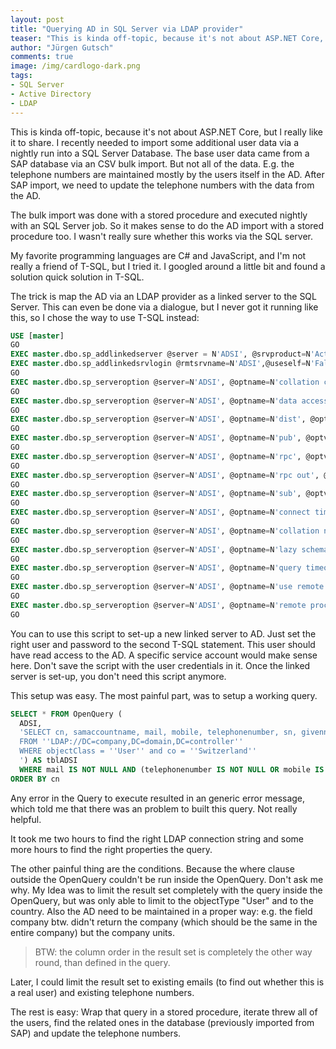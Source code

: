 ```yaml
---
layout: post
title: "Querying AD in SQL Server via LDAP provider"
teaser: "This is kinda off-topic, because it's not about ASP.NET Core, but l really like it to share. I recently needed to import some additional user data from the Active Directory via a nightly run into a SQL Server Database. This was done via T-SQL and a SQL Server job."
author: "Jürgen Gutsch"
comments: true
image: /img/cardlogo-dark.png
tags: 
- SQL Server
- Active Directory
- LDAP
---
```


This is kinda off-topic, because it's not about ASP.NET Core, but l really like it to share. I recently needed to import some additional user data via a nightly run into a SQL Server Database. The base user data came from a SAP database via an CSV bulk import. But not all of the data. E.g. the telephone numbers are maintained mostly by the users itself in the AD. After SAP import, we need to update the telephone numbers with the data from the AD.

The bulk import was done with a stored procedure and executed nightly with an SQL Server job. So it makes sense to do the AD import with a stored procedure too. I wasn't really sure whether this works via the SQL server. 

My favorite programming languages are C# and JavaScript, and I'm not really a friend of T-SQL, but I tried it. I googled around a little bit and found a solution quick solution in T-SQL.

The trick is map the AD via an LDAP provider as a linked server to the SQL Server. This can even be done via a dialogue, but I never got it running like this, so I chose the way to use T-SQL instead:

~~~ sql
USE [master]
GO 
EXEC master.dbo.sp_addlinkedserver @server = N'ADSI', @srvproduct=N'Active Directory Service Interfaces', @provider=N'ADSDSOObject', @datasrc=N'adsdatasource'
EXEC master.dbo.sp_addlinkedsrvlogin @rmtsrvname=N'ADSI',@useself=N'False',@locallogin=NULL,@rmtuser=N'<DOMAIN>\<Username>',@rmtpassword='*******'
GO 
EXEC master.dbo.sp_serveroption @server=N'ADSI', @optname=N'collation compatible',  @optvalue=N'false'
GO 
EXEC master.dbo.sp_serveroption @server=N'ADSI', @optname=N'data access', @optvalue=N'true'
GO 
EXEC master.dbo.sp_serveroption @server=N'ADSI', @optname=N'dist', @optvalue=N'false'
GO 
EXEC master.dbo.sp_serveroption @server=N'ADSI', @optname=N'pub', @optvalue=N'false'
GO 
EXEC master.dbo.sp_serveroption @server=N'ADSI', @optname=N'rpc', @optvalue=N'false'
GO 
EXEC master.dbo.sp_serveroption @server=N'ADSI', @optname=N'rpc out', @optvalue=N'false'
GO 
EXEC master.dbo.sp_serveroption @server=N'ADSI', @optname=N'sub', @optvalue=N'false'
GO 
EXEC master.dbo.sp_serveroption @server=N'ADSI', @optname=N'connect timeout', @optvalue=N'0'
GO 
EXEC master.dbo.sp_serveroption @server=N'ADSI', @optname=N'collation name', @optvalue=null
GO 
EXEC master.dbo.sp_serveroption @server=N'ADSI', @optname=N'lazy schema validation',  @optvalue=N'false'
GO 
EXEC master.dbo.sp_serveroption @server=N'ADSI', @optname=N'query timeout', @optvalue=N'0'
GO 
EXEC master.dbo.sp_serveroption @server=N'ADSI', @optname=N'use remote collation',  @optvalue=N'true'
GO 
EXEC master.dbo.sp_serveroption @server=N'ADSI', @optname=N'remote proc transaction promotion', @optvalue=N'true'
GO
~~~

You can to use this script to set-up a new linked server to AD. Just set the right user and password to the second T-SQL statement. This user should have read access to the AD. A specific service account would make sense here. Don't save the script with the user credentials in it. Once the linked server is set-up, you don't need this script anymore.

This setup was easy. The most painful part, was to setup a working query. 

~~~ sql
SELECT * FROM OpenQuery ( 
  ADSI,  
  'SELECT cn, samaccountname, mail, mobile, telephonenumber, sn, givenname, co, company
  FROM ''LDAP://DC=company,DC=domain,DC=controller'' 
  WHERE objectClass = ''User'' and co = ''Switzerland''
  ') AS tblADSI
  WHERE mail IS NOT NULL AND (telephonenumber IS NOT NULL OR mobile IS NOT NULL)
ORDER BY cn
~~~

Any error in the Query to execute resulted in an generic error message, which told me that there was an problem to built this query. Not really helpful. 

It took me two hours to find the right LDAP connection string and some more hours to find the right properties the query. 

The other painful thing are the conditions. Because the where clause outside the OpenQuery couldn't be run inside the OpenQuery. Don't ask me why. My Idea was to limit the result set completely with the query inside the OpenQuery, but was only able to limit to the objectType "User" and to the country. Also the AD need to be maintained in a proper way: e.g. the field company btw. didn't return the company (which should be the same in the entire company) but the company units.

>  BTW: the column order in the result set is completely the other way round, than defined in the query. 

Later, I could limit the result set to existing emails (to find out whether this is a real user) and existing telephone numbers.

The rest is easy: Wrap that query in a stored procedure, iterate threw all of the users, find the related ones in the database (previously imported from SAP) and update the telephone numbers.